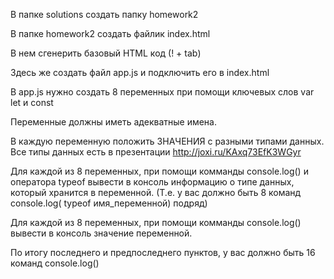 В папке solutions создать папку homework2

В папке homework2 создать файлик index.html

В нем сгенерить базовый HTML код (! + tab)

Здесь же создать файл app.js и подключить его в index.html

В app.js нужно создать 8 переменных при помощи ключевых слов var let и const

Переменные должны иметь адекватные имена.

В каждую переменную положить ЗНАЧЕНИЯ с разными типами данных. Все типы данных есть в презентации http://joxi.ru/KAxq73EfK3WGyr

Для каждой из 8 переменных, при помощи комманды console.log() и оператора typeof вывести в консоль информацию о типе данных, который хранится в переменной. (Т.е. у вас должно быть 8 команд console.log( typeof имя_переменной) подряд) 

Для каждой из 8 переменных, при помощи комманды console.log() вывести в консоль значение переменной. 

По итогу последнего и предпоследнего пунктов, у вас должно быть 16 команд console.log()


